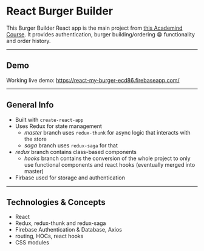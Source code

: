 # React Burger Builder

This Burger Builder React app is the main project from [this Academind Course](https://pro.academind.com/courses/enrolled/768614). It provides authentication, burger building/ordering 😁 functionality and order history.

---

## Demo

Working live demo: https://react-my-burger-ecd86.firebaseapp.com/

---

## General Info

- Built with `create-react-app`
- Uses Redux for state management
  - _master_ branch uses `redux-thunk` for async logic that interacts with the store
  - _saga_ branch uses `redux-saga` for that
- _redux_ branch contains class-based components
  - _hooks_ branch contains the conversion of the whole project to only use functional components and react hooks (eventually merged into master)
- Firbase used for storage and authentication

---

## Technologies & Concepts

- React
- Redux, redux-thunk and redux-saga
- Firebase Authentication & Database, Axios
- routing, HOCs, react hooks
- CSS modules
